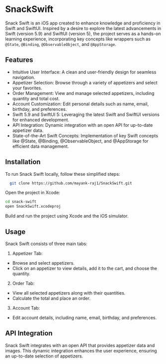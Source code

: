 
# SnackSwift

Snack Swift is an iOS app created to enhance knowledge and proficiency in Swift and SwiftUI. Inspired by a desire to explore the latest advancements in Swift (version 5.9) and SwiftUI (version 5), the project serves as a hands-on learning experience, incorporating key concepts like wrappers such as `@State`, `@Binding`, `@ObservableObject`, and `@AppStorage`.


## Features


- Intuitive User Interface: A clean and user-friendly design for seamless navigation.
- Appetizer Selection: Browse through a variety of appetizers and select your favorites.
- Order Management: View and manage selected appetizers, including quantity and total cost.
- Account Customization: Edit personal details such as name, email, birthday, and preferences.
- Swift 5.9 and SwiftUI 5: Leveraging the latest Swift and SwiftUI versions for enhanced development.
- API Integration: Dynamic integration with an open API for up-to-date appetizer data.
- State-of-the-Art Swift Concepts: Implementation of key Swift concepts like @State, @Binding, @ObservableObject, and @AppStorage for efficient data management.
## Installation

To run Snack Swift locally, follow these simplified steps:

```bash
  git clone https://github.com/mayank-raj1/SnackSwift.git
```
Open the project in Xcode:
```bash
cd snack-swift
open SnackSwift.xcodeproj
```

Build and run the project using Xcode and the iOS simulator.
## Usage

Snack Swift consists of three main tabs:

1. Appetizer Tab:
- Browse and select appetizers.
- Click on an appetizer to view details, add it to the cart, and choose the quantity.
2. Order Tab:
- View all selected appetizers along with their quantities.
- Calculate the total and place an order.
3. Account Tab:
- Edit account details, including name, email, birthday, and preferences.


## API Integration 

Snack Swift integrates with an open API that provides appetizer data and images. This dynamic integration enhances the user experience, ensuring an up-to-date selection of appetizers.
